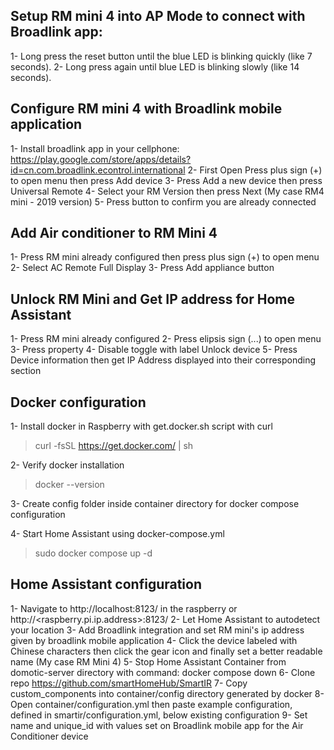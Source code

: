 ## Setup RM mini 4 into AP Mode to connect with Broadlink app:
1- Long press the reset button until the blue LED is blinking quickly (like 7 seconds).
2- Long press again until blue LED is blinking slowly (like 14 seconds).

## Configure RM mini 4 with Broadlink mobile application
1- Install broadlink app in your cellphone: https://play.google.com/store/apps/details?id=cn.com.broadlink.econtrol.international
2- First Open Press plus sign (+) to open menu then press Add device
3- Press Add a new device then press Universal Remote
4- Select your RM Version then press Next (My case RM4 mini - 2019 version)
5- Press button to confirm you are already connected

## Add Air conditioner to RM Mini 4
1- Press RM mini already configured then press plus sign (+) to open menu
2- Select AC Remote Full Display
3- Press Add appliance button

## Unlock RM Mini and Get IP address for Home Assistant
1- Press RM mini already configured
2- Press elipsis sign (...)  to open menu
3- Press property
4- Disable toggle with label Unlock device
5- Press Device information then get IP Address displayed into their corresponding section

## Docker configuration
1- Install docker in Raspberry with get.docker.sh script with curl
> curl -fsSL https://get.docker.com/ | sh

2- Verify docker installation
> docker --version

3- Create config folder inside container directory for docker compose configuration

4- Start Home Assistant using docker-compose.yml
> sudo docker compose up -d

## Home Assistant configuration
1- Navigate to http://localhost:8123/ in the raspberry or http://<raspberry.pi.ip.address>:8123/
2- Let Home Assistant to autodetect your location
3- Add Broadlink integration and set RM mini's ip address given by broadlink mobile application
4- Click the device labeled with Chinese characters then click the gear icon and finally set a better readable name (My case RM Mini 4)
5- Stop Home Assistant Container from domotic-server directory with command: docker compose down
6- Clone repo https://github.com/smartHomeHub/SmartIR
7- Copy custom_components into container/config directory generated by docker
8- Open container/configuration.yml then paste example configuration, defined in smartir/configuration.yml, below existing configuration
9- Set name and unique_id with values set on Broadlink mobile app for the Air Conditioner device